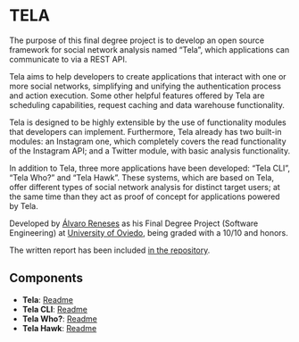 # TELA

The purpose of this final degree project is to develop an open source framework for social network analysis named “Tela”, which applications can communicate to via a REST API.

Tela aims to help developers to create applications that interact with one or more social networks, simplifying and unifying the authentication process and action execution. Some other helpful features offered by Tela are scheduling capabilities, request caching and data warehouse functionality.

Tela is designed to be highly extensible by the use of functionality modules that developers can implement. Furthermore, Tela already has two built-in modules: an Instagram one, which completely covers the read functionality of the Instagram API; and a Twitter module, with basic analysis functionality.

In addition to Tela, three more applications have been developed: “Tela CLI”, “Tela Who?” and “Tela Hawk”. These systems, which are based on Tela, offer different types of social network analysis for distinct target users; at the same time than they act as proof of concept for applications powered by Tela.

Developed by [Álvaro Reneses](http://www.reneses.io) as his Final Degree Project (Software Engineering) at [University of Oviedo](http://www.uniovi.es), being graded with a 10/10 and honors. 

The written report has been included [in the repository](./final-degree-project.pdf).

## Components
- **Tela**: [Readme](tela-server/README.md)
- **Tela CLI**: [Readme](tela-cli/README.md)
- **Tela Who?**: [Readme](tela-who/README.md)
- **Tela Hawk**: [Readme](tela-hawk/README.md)
